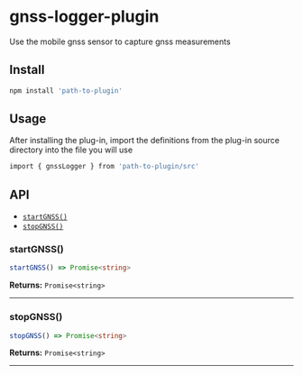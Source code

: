 # gnss-logger-plugin

Use the mobile gnss sensor to capture gnss measurements

## Install

```bash
npm install 'path-to-plugin'
```

## Usage

After installing the plug-in, import the definitions from the plug-in source directory into the file you will use
```bash
import { gnssLogger } from 'path-to-plugin/src'
```

## API

<docgen-index>

* [`startGNSS()`](#startgnss)
* [`stopGNSS()`](#stopgnss)

</docgen-index>

<docgen-api>
<!--Update the source file JSDoc comments and rerun docgen to update the docs below-->

### startGNSS()

```typescript
startGNSS() => Promise<string>
```

**Returns:** <code>Promise&lt;string&gt;</code>

--------------------


### stopGNSS()

```typescript
stopGNSS() => Promise<string>
```

**Returns:** <code>Promise&lt;string&gt;</code>

--------------------

</docgen-api>
